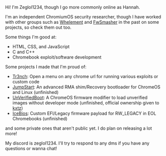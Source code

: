 Hi! I'm Zeglol1234, though I go more commonly online as Hannah.

I'm an independent ChromiumOS security researcher, though I have worked with other groups
such as [Whelement](https://whelement.me) and [FwSmasher](https://github.com/FwSmasher) in the past on some projects, so check them out too.

Some things I'm good at:
- HTML, CSS, and JavaScript
- C and C++
- Chromebook exploit/software development

Some projects I made that I'm proud of:
- [Tr3nch](https://github.com/Whelement/Tr3nch): Open a menu on any chrome url for running various exploits or custom code
- [JumpStart](https://github.com/Whelement/JumpStart): An advanced RMA shim/Recovery bootloader for ChromeOS and Linux (unfinished)
- [UnVerifiedBoot](https://github.com/ZeglolTheThirtySixth/UnVerifiedBoot): A ChromeOS firmware modifier to load unverified images without developer mode (unfinished, official ownership given to [kxtz](https://github.com/kxtzownsu))
- [IceBios](https://github.com/ZeglolTheThirtySixth/IceBios): Custom EFI/Legacy firmware payload for RW_LEGACY in EOL Chromebooks (unfinished)

and some private ones that aren't public yet. I do plan on releasing a lot more!

My discord is zeglol1234. I'll try to respond to any dms if you have any questions or wanna chat!
